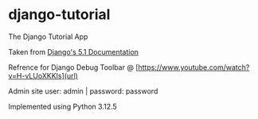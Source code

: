 # django-tutorial
The Django Tutorial App

Taken from [Django's 5.1 Documentation](https://docs.djangoproject.com/en/5.1/)

Refrence for Django Debug Toolbar @ [https://www.youtube.com/watch?v=H-vLUoXKKIs](url)

Admin site user: admin | password: password

Implemented using Python 3.12.5

